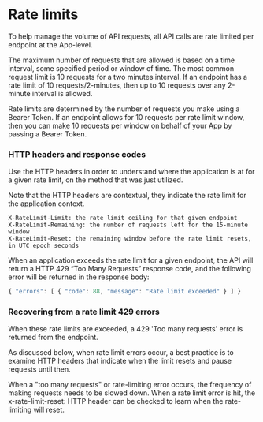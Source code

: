 # Rate limits

To help manage the volume of API requests, all API calls are rate limited per endpoint at the App-level. 

The maximum number of requests that are allowed is based on a time interval, some specified period or window of time. The most common request limit is 10 requests for a two minutes interval. If an endpoint has a rate limit of 10 requests/2-minutes, then up to 10 requests over any 2-minute interval is allowed.

Rate limits are determined by the number of requests you make using a Bearer Token. If an endpoint allows for 10 requests per rate limit window, then you can make 10 requests per window on behalf of your App by passing a Bearer Token.

### HTTP headers and response codes

Use the HTTP headers in order to understand where the application is at for a given rate limit, on the method that was just utilized.

Note that the HTTP headers are contextual, they indicate the rate limit for the application context.

```text
X-RateLimit-Limit: the rate limit ceiling for that given endpoint
X-RateLimit-Remaining: the number of requests left for the 15-minute window
X-RateLimit-Reset: the remaining window before the rate limit resets, in UTC epoch seconds
```

When an application exceeds the rate limit for a given endpoint, the API will return a HTTP 429 “Too Many Requests” response code, and the following error will be returned in the response body:

```javascript
{ "errors": [ { "code": 88, "message": "Rate limit exceeded" } ] }
```

### Recovering from a rate limit 429 errors

When these rate limits are exceeded, a 429 'Too many requests' error is returned from the endpoint.

As discussed below, when rate limit errors occur, a best practice is to examine HTTP headers that indicate when the limit resets and pause requests until then.

When a "too many requests" or rate-limiting error occurs, the frequency of making requests needs to be slowed down. When a rate limit error is hit, the x-rate-limit-reset: HTTP header can be checked to learn when the rate-limiting will reset.

